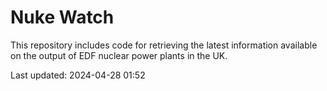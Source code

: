 # Nuke Watch

This repository includes code for retrieving the latest information available on the output of EDF nuclear power plants in the UK.

Last updated: 2024-04-28 01:52